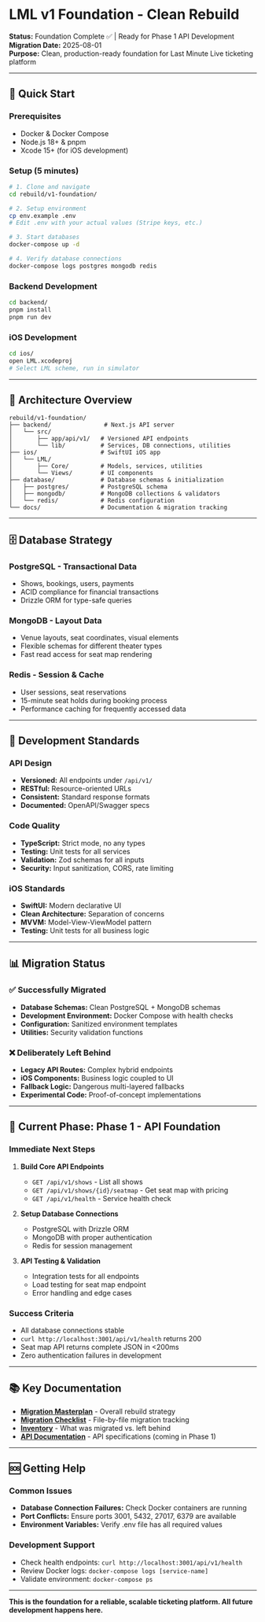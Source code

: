 # LML v1 Foundation - Clean Rebuild

**Status:** Foundation Complete ✅ | Ready for Phase 1 API Development  
**Migration Date:** 2025-08-01  
**Purpose:** Clean, production-ready foundation for Last Minute Live ticketing platform

---

## 🎯 Quick Start

### Prerequisites
- Docker & Docker Compose
- Node.js 18+ & pnpm
- Xcode 15+ (for iOS development)

### Setup (5 minutes)
```bash
# 1. Clone and navigate
cd rebuild/v1-foundation/

# 2. Setup environment
cp env.example .env
# Edit .env with your actual values (Stripe keys, etc.)

# 3. Start databases
docker-compose up -d

# 4. Verify database connections
docker-compose logs postgres mongodb redis
```

### Backend Development
```bash
cd backend/
pnpm install
pnpm run dev
```

### iOS Development
```bash
cd ios/
open LML.xcodeproj
# Select LML scheme, run in simulator
```

---

## 📁 Architecture Overview

```
rebuild/v1-foundation/
├── backend/               # Next.js API server
│   └── src/
│       ├── app/api/v1/   # Versioned API endpoints
│       └── lib/          # Services, DB connections, utilities
├── ios/                  # SwiftUI iOS app
│   └── LML/
│       ├── Core/         # Models, services, utilities
│       └── Views/        # UI components
├── database/             # Database schemas & initialization
│   ├── postgres/         # PostgreSQL schema
│   ├── mongodb/          # MongoDB collections & validators
│   └── redis/            # Redis configuration
└── docs/                 # Documentation & migration tracking
```

---

## 🗄️ Database Strategy

### PostgreSQL - Transactional Data
- Shows, bookings, users, payments
- ACID compliance for financial transactions
- Drizzle ORM for type-safe queries

### MongoDB - Layout Data  
- Venue layouts, seat coordinates, visual elements
- Flexible schemas for different theater types
- Fast read access for seat map rendering

### Redis - Session & Cache
- User sessions, seat reservations
- 15-minute seat holds during booking process
- Performance caching for frequently accessed data

---

## 🚀 Development Standards

### API Design
- **Versioned:** All endpoints under `/api/v1/`
- **RESTful:** Resource-oriented URLs
- **Consistent:** Standard response formats
- **Documented:** OpenAPI/Swagger specs

### Code Quality
- **TypeScript:** Strict mode, no any types
- **Testing:** Unit tests for all services
- **Validation:** Zod schemas for all inputs
- **Security:** Input sanitization, CORS, rate limiting

### iOS Standards
- **SwiftUI:** Modern declarative UI
- **Clean Architecture:** Separation of concerns
- **MVVM:** Model-View-ViewModel pattern
- **Testing:** Unit tests for all business logic

---

## 📊 Migration Status

### ✅ Successfully Migrated
- **Database Schemas:** Clean PostgreSQL + MongoDB schemas
- **Development Environment:** Docker Compose with health checks  
- **Configuration:** Sanitized environment templates
- **Utilities:** Security validation functions

### ❌ Deliberately Left Behind
- **Legacy API Routes:** Complex hybrid endpoints
- **iOS Components:** Business logic coupled to UI
- **Fallback Logic:** Dangerous multi-layered fallbacks
- **Experimental Code:** Proof-of-concept implementations

---

## 🔄 Current Phase: Phase 1 - API Foundation

### Immediate Next Steps
1. **Build Core API Endpoints**
   - `GET /api/v1/shows` - List all shows
   - `GET /api/v1/shows/{id}/seatmap` - Get seat map with pricing
   - `GET /api/v1/health` - Service health check

2. **Setup Database Connections**
   - PostgreSQL with Drizzle ORM
   - MongoDB with proper authentication
   - Redis for session management

3. **API Testing & Validation**
   - Integration tests for all endpoints
   - Load testing for seat map endpoint
   - Error handling and edge cases

### Success Criteria
- All database connections stable
- `curl http://localhost:3001/api/v1/health` returns 200
- Seat map API returns complete JSON in <200ms
- Zero authentication failures in development

---

## 📚 Key Documentation

- **[Migration Masterplan](../migration-masterplan.md)** - Overall rebuild strategy
- **[Migration Checklist](../docs/migration-checklist.md)** - File-by-file migration tracking  
- **[Inventory](docs/inventory.md)** - What was migrated vs. left behind
- **[API Documentation](docs/api/)** - API specifications (coming in Phase 1)

---

## 🆘 Getting Help

### Common Issues
- **Database Connection Failures:** Check Docker containers are running
- **Port Conflicts:** Ensure ports 3001, 5432, 27017, 6379 are available
- **Environment Variables:** Verify .env file has all required values

### Development Support
- Check health endpoints: `curl http://localhost:3001/api/v1/health`
- Review Docker logs: `docker-compose logs [service-name]`
- Validate environment: `docker-compose ps`

---

**This is the foundation for a reliable, scalable ticketing platform. All future development happens here.**